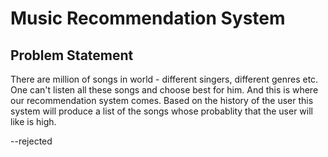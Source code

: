 # Music Recommendation System

## Problem Statement

There are million of songs in world - different singers, different genres etc. One can't listen all these songs and choose best for him. And this is where our recommendation system comes. Based on the history of the user this system will produce a list of the songs whose probablity that the user will like is high.

--rejected
